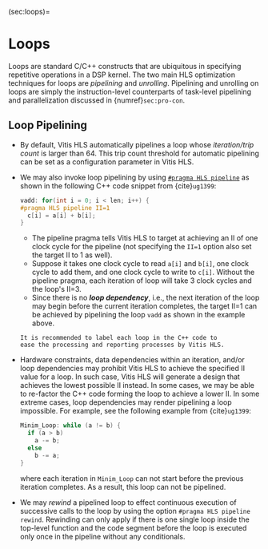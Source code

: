 (sec:loops)=
# Loops
Loops are standard C/C++ constructs that are ubiquitous in specifying
repetitive operations in a DSP kernel. The two main HLS optimization
techniques for loops are *pipelining* and *unrolling*. Pipelining and
unrolling on loops are simply the instruction-level counterparts of
task-level pipelining and parallelization discussed in
{numref}`sec:pro-con`.

## Loop Pipelining
* By default, Vitis HLS automatically pipelines a loop whose 
  *iteration/trip count* is larger than $64$. This trip count
  threshold for automatic pipelining can be set as a configuration
  parameter in Vitis HLS. 

* We may also invoke loop pipelining by using [`#pragma HLS
  pipeline`](https://docs.xilinx.com/r/en-US/ug1399-vitis-hls/pragma-HLS-pipeline)
  as shown in the following C++ code snippet from {cite}`ug1399`:
  ```c++
  vadd: for(int i = 0; i < len; i++) {
  #pragma HLS pipeline II=1
    c[i] = a[i] + b[i];
  } 
  ```
  - The pipeline pragma tells Vitis HLS to target at achieving an II
     of one clock cycle for the pipeline (not specifying the `II=1`
     option also set the target II to $1$ as well).
  - Suppose it takes one clock cycle to read `a[i]` and `b[i]`, one
     clock cycle to add them, and one clock cycle to write to
     `c[i]`. Without the pipeline pragma, each iteration of loop
     will take 3 clock cycles and the loop's II=3.
  - Since there is no ***loop dependency***, i.e., the next iteration
     of the loop may begin before the current iteration completes, the
     target II=1 can be achieved by pipelining the loop `vadd` as
     shown in the example above.
 
  ```{tip}
  It is recommended to label each loop in the C++ code to 
  ease the processing and reporting processes by Vitis HLS.
  ```

* Hardware constraints, data dependencies within an iteration, and/or
  loop dependencies may prohibit Vitis HLS to achieve the specified II
  value for a loop. In such case, Vitis HLS will generate a design
  that achieves the lowest possible II instead. In some cases, we may
  be able to re-factor the C++ code forming the loop to achieve a
  lower II.  In some extreme cases, loop dependencies may render
  pipelining a loop impossible. For example, see the following example
  from {cite}`ug1399`: 
  ```c++ 
  Minim_Loop: while (a != b) {
    if (a > b)
      a -= b; 
    else 
      b -= a; 
  } 
  ``` 
  where each iteration in `Minim_Loop` can
  not start before the previous iteration completes. As a result, this
  loop can not be pipelined.

* We may *rewind* a pipelined loop to effect continuous execution of
  successive calls to the loop by using the option `#pragma HLS
  pipeline rewind`.  Rewinding can only apply if there is one single
  loop inside the top-level function and the code segment before the
  loop is executed only once in the pipeline without any conditionals.

